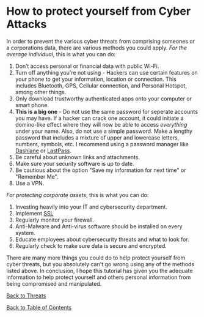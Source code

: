 # How to protect yourself from Cyber Attacks

In order to prevent the various cyber threats from comprising someones or a corporations data, there are various methods you could apply. *For the average individual*, this is what you can do:

1. Don’t access personal or financial data with public Wi-Fi.
2. Turn off anything you're not using - Hackers can use certain features on your phone to get your information, location or connection. This includes Bluetooth, GPS, Cellular connection, and Personal Hotspot, among other things.
3. Only download trustworthy authenticated apps onto your computer or smart phone.
4. **This is a big one** - Do not use the same password for seperate accounts you may have. If a hacker can crack one account, it could initiate a domino-like effect where they will now be able to access *everything* under your name. Also, do not use a simple password. Make a lengthy password that includes a mixture of upper and lowercase letters, numbers, symbols, etc. I recommend using a password manager like [Dashlane](https://www.dashlane.com/lp/search?utm_source=adwords&utm_campaign=US_Search_Password_Exact&utm_medium=15588320097&utm_term=Password%20Manager&gclid=Cj0KCQjwytOEBhD5ARIsANnRjVgXpLnQMzfUQzmO1Gkc0b4qVwKi8OyBcE4tWltxyKyi2KNR-naTS3UaAnx3EALw_wcB) or [LastPass](https://www.lastpass.com/get-premium?gclid=Cj0KCQjwytOEBhD5ARIsANnRjVgN8zwIgU7tq1iR8y7VuLs40_EzEPP4uDiiWCQgcDOZjfaDdAcNhfEaAi3qEALw_wcB&gclsrc=aw.ds).
5. Be careful about unknown links and attachments.
6. Make sure your security software is up to date.
7. Be cautious about the option "Save my information for next time" or "Remember Me".
8. Use a VPN.

*For protecting corporate assets*, this is what you can do:
1. Investing heavily into your IT and cybersecurity department.
2. Implement [SSL](https://www.ssl.com/faqs/faq-what-is-ssl/)
3. Regularly monitor your firewall.
4. Anti-Malware and Anti-virus software should be installed on every system.
5. Educate employees about cybersecurity threats and what to look for.
6. Regularly check to make sure data is secure and encrypted.

There are many more things you could do to help protect yourself from cyber threats, but you absolutely can't go wrong using any of the methods listed above. In conclusion, I hope this tutorial has given you the adequate information to help protect yourself and others personal information from being compromised and manipulated.

[Back to Threats](Threats.md)

[Back to Table of Contents](README.md)
